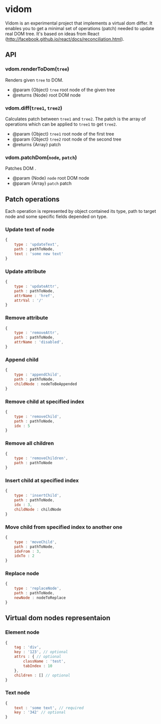 # vidom

Vidom is an experimental project that implements a virtual dom differ. It enables you to get a minimal set of operations (patch) needed to update real DOM tree. It's based on ideas from React (http://facebook.github.io/react/docs/reconciliation.html).

## API

### vdom.renderToDom(`tree`)
Renders given `tree` to DOM.
 * @param {Object} `tree` root node of the given tree
 * @returns {Node} root DOM node

### vdom.diff(`tree1`, `tree2`)
Calculates patch between `tree1` and `tree2`. The patch is the array of operations which can be applied to `tree1` to get `tree2`.
 * @param {Object} `tree1` root node of the first tree
 * @param {Object} `tree2` root node of the second tree
 * @returns {Array} patch
  
### vdom.patchDom(`node`, `patch`)
Patches DOM .
 * @param {Node} `node` root DOM node
 * @param {Array} `patch` patch
  
## Patch operations
Each operation is represented by object contained its type, path to target node and some specific fields depended on type.

### Update text of node
```js
{
    type : 'updateText',
    path : pathToNode,
    text : 'some new text'
}
```

### Update attribute
```js
{
    type : 'updateAttr',
    path : pathToNode,
    attrName : 'href',
    attrVal : '/'
}
```

### Remove attribute
```js
{
    type : 'removeAttr',
    path : pathToNode,
    attrName : 'disabled',
}
```

### Append child  
```js
{
    type : 'appendChild',
    path : pathToNode,
    childNode : nodeToBeAppended
}
```

### Remove child at specified index
```js
{
    type : 'removeChild',
    path : pathToNode,
    idx : 5
}
```

### Remove all children
```js
{
    type : 'removeChildren',
    path : pathToNode
}
```

### Insert child at specified index
```js
{
    type : 'insertChild',
    path : pathToNode,
    idx : 3,
    childNode : childNode
}
```
  
### Move child from specified index to another one
```js
{
    type : 'moveChild',
    path : pathToNode,
    idxFrom : 3,
    idxTo : 2
}
```

### Replace node
```js
{
    type : 'replaceNode',
    path : pathToNode,
    newNode : nodeToReplace
}
```
  
## Virtual dom nodes representaion

### Element node
```js
{
    tag : 'div',
    key : '123', // optional
    attrs : { // optional
        className : 'test',
        tabIndex : 10
    },
    children : [] // optional
}
```

### Text node
```js
{
    text : 'some text', // required
    key : '342' // optional
}
```


